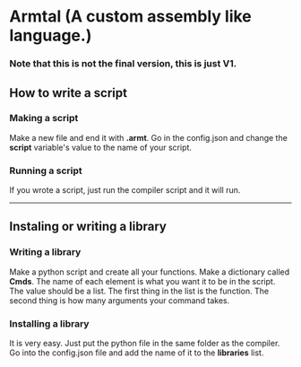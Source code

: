 # Armtal (A custom assembly like language.)

### Note that this is not the final version, this is just V1.

## How to write a script
### Making a script
Make a new file and end it with **.armt**. Go in the config.json and change the **script** variable's value to the name of your script.
### Running a script
If you wrote a script, just run the compiler script and it will run.

---
## Instaling or writing a library
### Writing a library
Make a python script and create all your functions. Make a dictionary called **Cmds**. The name of each element is what you want it to be in the script. The value should be a list. The first thing in the list is the function. The second thing is how many arguments your command takes.

### Installing a library
It is very easy. Just put the python file in the same folder as the compiler. Go into the config.json file and add the name of it to the **libraries** list.